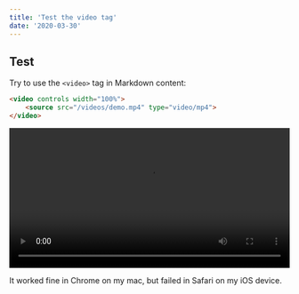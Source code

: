 ```yaml
---
title: 'Test the video tag'
date: '2020-03-30'
---
```


## Test

Try to use the `<video>` tag in Markdown content:

```HTML
<video controls width="100%">
    <source src="/videos/demo.mp4" type="video/mp4">
</video>
```

<video controls width="100%">
    <source src="/videos/demo.mp4" type="video/mp4">
</video>

It worked fine in Chrome on my mac, but failed in Safari on my iOS device.
